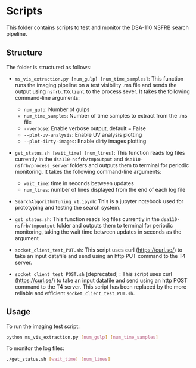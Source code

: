 # Scripts 

This folder contains scripts to test and monitor the DSA-110 NSFRB search pipeline.

## Structure

The folder is structured as follows:

- `ms_vis_extraction.py [num_gulp] [num_time_samples]`: This function runs the imaging pipeline on a test visibility .ms file and sends the output using `nsfrb.TXclient` to the process sever. It takes the following command-line arguments:
	- `num_gulp`: Number of gulps
	- `num_time_samples`: Number of time samples to extract from the .ms file
	- `--verbose`: Enable verbose output, default = False
	- `--plot-uv-analysis`: Enable UV analysis plotting
	- `--plot-dirty-images`: Enable dirty images plotting

- `get_status.sh [wait_time] [num_lines]`: This function reads log files currently in the `dsa110-nsfrb/tmpoutput` and `dsa110-nsfrb/process_server` folders and outputs them to terminal for periodic monitoring. It takes the following command-line arguments:
	- `wait_time`: time in seconds between updates
	- `num_lines`: number of lines displayed from the end of each log file

- `SearchAlgorithmTuning_V1.ipynb`: This is a jupyter notebook used for prototyping and testing the search system.

- `get_status.sh`: This function reads log files currently in the `dsa110-nsfrb/tmpoutput` folder and outputs them to terminal for periodic monitoring, taking the wait time between updates in seconds as the argument

- `socket_client_test_PUT.sh`: This script uses curl (https://curl.se/) to take an input datafile and send using an http PUT command to the T4 server. 
- `socket_client_test_POST.sh` [deprecated] : This script uses curl (https://curl.se/) to take an input datafile and send using an http POST command to the T4 server. This script has been replaced by the more reliable and efficient `socket_client_test_PUT.sh`.

## Usage

To run the imaging test script:

```bash
python ms_vis_extraction.py [num_gulp] [num_time_samples]
```

To monitor the log files:

```bash
./get_status.sh [wait_time] [num_lines]
```

